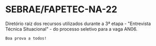 # SEBRAE/FAPETEC-NA-22

Diretório raiz dos recursos utilizados durante a 3ª etapa - "Entrevista Técnica Situacional" - do processo seletivo para a vaga AN06.

`Boa prova a todos!`